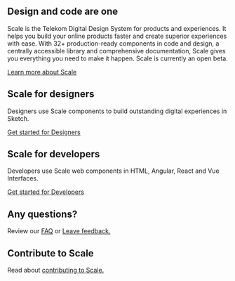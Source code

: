 ## Design and code are one

Scale is the Telekom Digital Design System for products and experiences. It helps you build your online products faster and create superior experiences with ease. With 32+ production-ready components in code and design, a centrally accessible library and comprehensive documentation, Scale gives you everything you need to make it happen. Scale is currently an open beta.

[Learn more about Scale](./?path=/story/about-scale--page)

## Scale for designers

Designers use Scale components to build outstanding digital experiences in Sketch.

[Get started for Designers](./?path=/story/scale-for-designers-getting-started--page)

## Scale for developers

Developers use Scale web components in HTML, Angular, React and Vue Interfaces.

[Get started for Developers](./?path=/story/scale-for-developers-setup--page)

## Any questions?

Review our [FAQ](./?path=/story/faq--page) or [Leave feedback.](./?path=/story/contact-your-feedback--page)

## Contribute to Scale

Read about [contributing to Scale.](./?path=/story/contact-contributing-to-scale--page)
